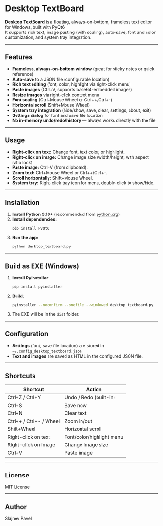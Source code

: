 # Desktop TextBoard

**Desktop TextBoard** is a floating, always-on-bottom, frameless text editor for Windows, built with PyQt6.  
It supports rich text, image pasting (with scaling), auto-save, font and color customization, and system tray integration.

---

## Features

- **Frameless, always-on-bottom window** (great for sticky notes or quick reference)
- **Auto-save** to a JSON file (configurable location)
- **Rich text editing** (font, color, highlight via right-click menu)
- **Paste images** (Ctrl+V, supports base64-embedded images)
- **Resize images** via right-click context menu
- **Font scaling** (Ctrl+Mouse Wheel or Ctrl++/Ctrl+-)
- **Horizontal scroll** (Shift+Mouse Wheel)
- **System tray integration** (hide/show, save, clear, settings, about, exit)
- **Settings dialog** for font and save file location
- **No in-memory undo/redo/history** — always works directly with the file

---

## Usage

- **Right-click on text:** Change font, text color, or highlight.
- **Right-click on image:** Change image size (width/height, with aspect ratio lock).
- **Paste image:** Ctrl+V (from clipboard).
- **Zoom text:** Ctrl+Mouse Wheel or Ctrl++/Ctrl+-.
- **Scroll horizontally:** Shift+Mouse Wheel.
- **System tray:** Right-click tray icon for menu, double-click to show/hide.

---

## Installation

1. **Install Python 3.10+** (recommended from [python.org](https://www.python.org/downloads/))
2. **Install dependencies:**
    ```sh
    pip install PyQt6
    ```
3. **Run the app:**
    ```sh
    python desktop_textboard.py
    ```

---

## Build as EXE (Windows)

1. **Install PyInstaller:**
    ```sh
    pip install pyinstaller
    ```
2. **Build:**
    ```sh
    pyinstaller --noconfirm --onefile --windowed desktop_textboard.py
    ```
3. The EXE will be in the `dist` folder.

---

## Configuration

- **Settings** (font, save file location) are stored in `~/.config_desktop_textboard.json`
- **Text and images** are saved as HTML in the configured JSON file.

---

## Shortcuts

| Shortcut                | Action                        |
|-------------------------|-------------------------------|
| Ctrl+Z / Ctrl+Y         | Undo / Redo (built-in)        |
| Ctrl+S                  | Save now                      |
| Ctrl+N                  | Clear text                    |
| Ctrl++ / Ctrl+- / Wheel | Zoom in/out                   |
| Shift+Wheel             | Horizontal scroll             |
| Right-click on text     | Font/color/highlight menu     |
| Right-click on image    | Change image size             |
| Ctrl+V                  | Paste image                   |

---

## License

MIT License

---

## Author

Slajnev Pavel
